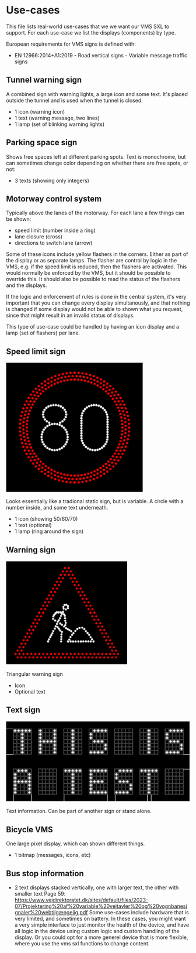 # Use-cases
This file lists real-world use-cases that we we want our VMS SXL to support.
For each use-case we list the displays (components) by type.

European requirements for VMS signs is defined with:
- EN 12966:2014+A1:2019 - Road vertical signs - Variable message traffic signs

## Tunnel warning sign
A combined  sign with warning lights, a large icon and some text. It's placed outside the tunnel and is used when the tunnel is closed.
- 1 icon (warning icon)
- 1 text (warning message, two lines)
- 1 lamp (set of blinking warning lights)

## Parking space sign
Shows free spaces left at different parking spots. Text is monochrome, but can sometimes change color depending on whether there are free spots, or not:
- 3 texts (showing only integers)

## Motorway control system
Typically above the lanes of the motorway.
For each lane a few things can be shown:
- speed limit (number inside a ring)
- lane closure (cross)
- directions to switch lane (arrow)

Some of these icons include yellow flashers in the corners. Either as part of the display or as separate lamps.
The flasher are control by logic in the VMS, e.g. if the speed limit is reduced, then the flashers are activated.
This would normally be enforced by the VMS, but it should be possible to override this. It should also be possible to read the status of the flashers and the displays.

If the logic and enforcement of rules is done in the central system, it's very important that you can change every display simultanously, and that nothing is changed if some display would not be able to shown what you request, since that might result in an invalid status of displays.

This type of use-case could be handled by having an icon display and a lamp (set of flashers) per lane.

## Speed limit sign
![speed limit](img/speed_limit_sign.png)

Looks essentially like a tradional static sign, but is variable. A circle with a number inside, and some text underneath.
- 1 icon (showing 50/60/70)
- 1 text (optional)
- 1 lamp (ring around the sign)

## Warning sign
![warning sign](img/triangular_warning_sign.png)

Triangular warning sign
- Icon
- Optional text

## Text sign
![text sign](img/text_sign.png)

Text information. Can be part of another sign or stand alone.

## Bicycle VMS
One large pixel display, which can shown different things.
- 1 bitmap (messages, icons, etc)


## Bus stop information
- 2 text displays stacked vertically, one with larger text, the other with smaller text
Page 59:
https://www.vejdirektoratet.dk/sites/default/files/2023-07/Projektering%20af%20variable%20vejtavler%20og%20vognbanesignaler%20webtilgængelig.pdf
Some use-cases include hardware that is very limited, and sometimes on battery. In these cases, you might want a very simple interface to just monitor the health of the device, and have all logic in the device using custom logic and custom handling of the display.
Or you could opt for a more generel device that is more flexible, where you use the vms sxl functions to change content.
 
